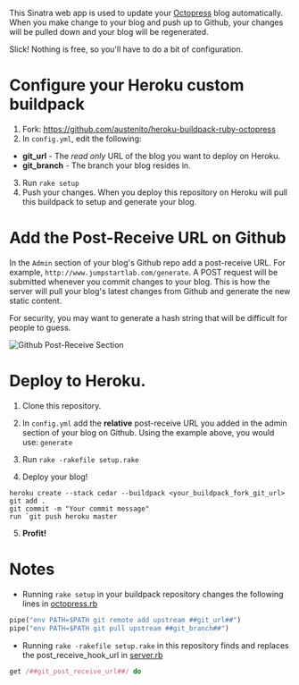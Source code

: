 This Sinatra web app is used to update your [Octopress](https://github.com/imathis/octopress) blog automatically. When you make
change to your blog and push up to Github, your changes will be pulled down and your blog will be regenerated.

Slick! Nothing is free, so you'll have to do a bit of configuration.


# Configure your Heroku custom buildpack

1. Fork: https://github.com/austenito/heroku-buildpack-ruby-octopress
2. In `config.yml`, edit the following:
  * **git_url** - The *read only* URL of the blog you want to deploy on Heroku.
  * **git_branch** - The branch your blog resides in.
3. Run `rake setup`
4. Push your changes. When you deploy this repository on Heroku will pull this buildpack to setup and generate your blog.

# Add the Post-Receive URL on Github

In the `Admin` section of your blog's Github repo add a post-receive URL. For example, `http://www.jumpstartlab.com/generate`. A POST request will be submitted whenever you commit changes to your blog. This is how the server will pull your blog's latest changes from Github and generate the new static content.

For security, you may want to generate a hash string that will be difficult for people to guess.

![Github Post-Receive Section](https://img.skitch.com/20120414-j1fhk2mwei7e4u7n4bxg5y2ubt.jpg)


# Deploy to Heroku.

1. Clone this repository.
2. In `config.yml` add the **relative** post-receive URL you added in the admin section of your blog on Github. Using the example above, you would use: `generate`
                                      
3. Run `rake -rakefile setup.rake`
4. Deploy your blog!


```
heroku create --stack cedar --buildpack <your_buildpack_fork_git_url> 
git add .
git commit -m "Your commit message"
run `git push heroku master
```
5. **Profit!**


# Notes

* Running `rake setup` in your buildpack repository changes the following lines in [octopress.rb](https://github.com/austenito/heroku-buildpack-ruby-octopress/blob/master/lib/language_pack/octopress.rb)

```ruby
pipe("env PATH=$PATH git remote add upstream ##git_url##")
pipe("env PATH=$PATH git pull upstream ##git_branch##")
```

* Running `rake -rakefile setup.rake` in this repository finds and replaces the post_receive_hook_url in [server.rb](https://github.com/austenito/octopress-heroku-autodeploy/blob/master/server.rb)

```ruby
get /##git_post_receive_url##/ do
```
